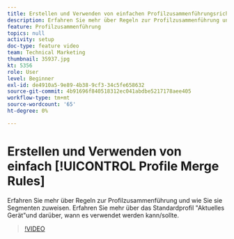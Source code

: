 ```yaml
---
title: Erstellen und Verwenden von einfachen Profilzusammenführungsrichtlinien
description: Erfahren Sie mehr über Regeln zur Profilzusammenführung und wie Sie sie Segmenten zuweisen. Erfahren Sie mehr über das Standardprofil "Aktuelles Gerät"und darüber, wann es verwendet werden kann/sollte.
feature: Profilzusammenführung
topics: null
activity: setup
doc-type: feature video
team: Technical Marketing
thumbnail: 35937.jpg
kt: 5356
role: User
level: Beginner
exl-id: de4910a5-9e89-4b38-9cf3-34c5fe658632
source-git-commit: 4b91696f840518312ec041abdbe5217178aee405
workflow-type: tm+mt
source-wordcount: '65'
ht-degree: 0%

---
```


# Erstellen und Verwenden von einfach [!UICONTROL Profile Merge Rules]

Erfahren Sie mehr über Regeln zur Profilzusammenführung und wie Sie sie Segmenten zuweisen. Erfahren Sie mehr über das Standardprofil &quot;Aktuelles Gerät&quot;und darüber, wann es verwendet werden kann/sollte.

>[!VIDEO](https://video.tv.adobe.com/v/35937/?quality=12&learn=on)
